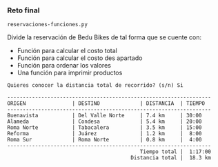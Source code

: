 ### Reto final 

`reservaciones-funciones.py`

Divide la reservación de Bedu Bikes de tal forma que se cuente con:
* Función para calcular el costo total
* Función para calcular el costo des apartado
* Función para ordenar los valores
* Una función para imprimir productos

```
Quieres conocer la distancia total de recorrido? (s/n) Si

------------------------------------------------------------------
ORIGEN               | DESTINO             | DISTANCIA  | TIEMPO    
------------------------------------------------------------------
Buenavista           | Del Valle Norte     | 7.4 km     | 30:00
Alameda              | Condesa             | 5.4 km     | 20:00
Roma Norte           | Tabacalera          | 3.5 km     | 15:00
Reforma              | Juárez              | 1.2 km     |  8:00
Roma Sur             | Roma Norte          | 0.8 km     |  4:00
------------------------------------------------------------------
                                           Tiempo total |  1:17:00
                                        Distancia total |  18.3 km
```